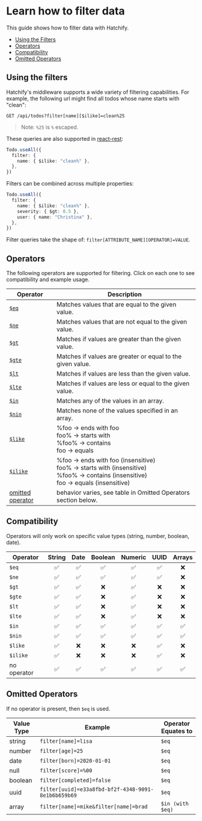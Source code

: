 # Learn how to filter data

This guide shows how to filter data with Hatchify.

- [Using the Filters](#using-the-filters)
- [Operators](#operators)
- [Compatibility](#compatibility)
- [Omitted Operators](#omitted-operators)

## Using the filters

Hatchify's middleware supports a wide variety of
filtering capabilities. For example, the following url might
find all todos whose name starts with "clean":

```curl
GET /api/todos?filter[name][$ilike]=clean%25
```

> Note: `%25` is `%` escaped.

These queries are also supported in [react-rest](../../packages/react-rest/README.md):

```ts
Todo.useAll({
  filter: {
    name: { $ilike: "clean%" },
  },
})
```

Filters can be combined across multiple properties:

```ts
Todo.useAll({
  filter: {
    name: { $ilike: "clean%" },
    severity: { $gt: 0.5 },
    user: { name: "Christina" },
  },
})
```

Filter queries take the shape of: `filter[ATTRIBUTE_NAME][OPERATOR]=VALUE`.

## Operators

The following operators are supported for filtering. Click on each one to see compatibility and example usage.

| Operator                           | Description                                                                                                                            |
| ---------------------------------- | -------------------------------------------------------------------------------------------------------------------------------------- |
| [`$eq`]($eq.md)                    | Matches values that are equal to the given value.                                                                                      |
| [`$ne`]($ne.md)                    | Matches values that are not equal to the given value.                                                                                  |
| [`$gt`]($gt.md)                    | Matches if values are greater than the given value.                                                                                    |
| [`$gte`]($gte.md)                  | Matches if values are greater or equal to the given value.                                                                             |
| [`$lt`]($lt.md)                    | Matches if values are less than the given value.                                                                                       |
| [`$lte`]($lte.md)                  | Matches if values are less or equal to the given value.                                                                                |
| [`$in`]($in.md)                    | Matches any of the values in an array.                                                                                                 |
| [`$nin`]($nin.md)                  | Matches none of the values specified in an array.                                                                                      |
| [`$like`]($like.md)                | %foo → ends with foo<br>foo% → starts with<br>%foo% → contains<br>foo → equals                                                         |
| [`$ilike`]($ilike.md)              | %foo → ends with foo (insensitive)<br>foo% → starts with (insensitive)<br>%foo% → contains (insensitive)<br>foo → equals (insensitive) |
| [omitted operator](no-operator.md) | behavior varies, see table in Omitted Operators section below.                                                                         |

## Compatibility

Operators will only work on specific value types (string, number, boolean, date).

| Operator    | String | Date | Boolean | Numeric | UUID | Arrays |
| ----------- | :----: | :--: | :-----: | :-----: | :--: | :----: |
| `$eq`       |   ✅   |  ✅  |   ✅    |   ✅    |  ✅  |   ❌   |
| `$ne`       |   ✅   |  ✅  |   ✅    |   ✅    |  ✅  |   ❌   |
| `$gt`       |   ✅   |  ✅  |   ❌    |   ✅    |  ❌  |   ❌   |
| `$gte`      |   ✅   |  ✅  |   ❌    |   ✅    |  ❌  |   ❌   |
| `$lt`       |   ✅   |  ✅  |   ❌    |   ✅    |  ❌  |   ❌   |
| `$lte`      |   ✅   |  ✅  |   ❌    |   ✅    |  ❌  |   ❌   |
| `$in`       |   ✅   |  ✅  |   ✅    |   ✅    |  ✅  |   ✅   |
| `$nin`      |   ✅   |  ✅  |   ✅    |   ✅    |  ✅  |   ✅   |
| `$like`     |   ✅   |  ❌  |   ❌    |   ❌    |  ✅  |   ❌   |
| `$ilike`    |   ✅   |  ❌  |   ❌    |   ❌    |  ✅  |   ❌   |
| no operator |   ✅   |  ✅  |   ✅    |   ✅    |  ✅  |   ✅   |

## Omitted Operators

If no operator is present, then `$eq` is used.

| Value Type | Example                                             | Operator Equates to |
| ---------- | --------------------------------------------------- | ------------------- |
| string     | `filter[name]=lisa`                                 | `$eq`               |
| number     | `filter[age]=25`                                    | `$eq`               |
| date       | `filter[born]=2020-01-01`                           | `$eq`               |
| null       | `filter[score]=%00`                                 | `$eq`               |
| boolean    | `filter[completed]=false`                           | `$eq`               |
| uuid       | `filter[uuid]=e33a8fbd-bf2f-4348-9091-8e1b6b659b69` | `$eq`               |
| array      | `filter[name]=mike&filter[name]=brad`               | `$in (with $eq)`    |
